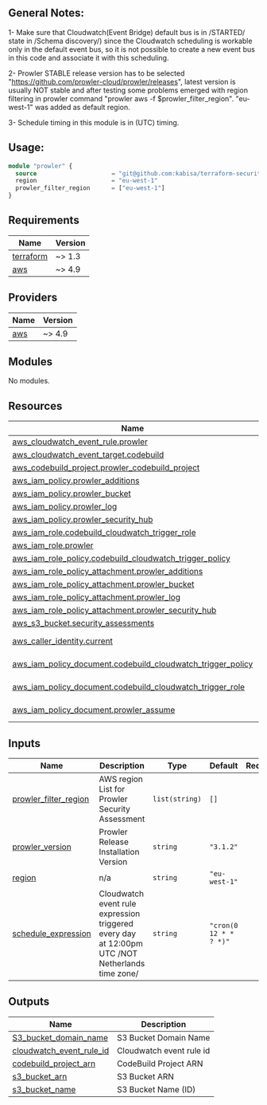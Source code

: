 ## General Notes:
1- Make sure that Cloudwatch(Event Bridge) default bus is in /STARTED/ state in /Schema discovery/)
since the Cloudwatch scheduling is workable only in the default event bus, so it is not possible
to create a new event bus in this code and associate it with this scheduling.

2- Prowler STABLE release version has to be selected "https://github.com/prowler-cloud/prowler/releases", latest version is usually NOT stable and after testing some problems emerged with region filtering in prowler command "prowler aws -f $prowler_filter_region". "eu-west-1" was added as default region.

3- Schedule timing in this module is in (UTC) timing.

## Usage: 
```terraform
module "prowler" {
  source                     = "git@github.com:kabisa/terraform-security-assessments.git"
  region                     = "eu-west-1"
  prowler_filter_region      = ["eu-west-1"]
}
```

<!-- BEGIN_TF_DOCS -->
## Requirements

| Name | Version |
|------|---------|
| <a name="requirement_terraform"></a> [terraform](#requirement\_terraform) | ~> 1.3 |
| <a name="requirement_aws"></a> [aws](#requirement\_aws) | ~> 4.9 |

## Providers

| Name | Version |
|------|---------|
| <a name="provider_aws"></a> [aws](#provider\_aws) | ~> 4.9 |

## Modules

No modules.

## Resources

| Name | Type |
|------|------|
| [aws_cloudwatch_event_rule.prowler](https://registry.terraform.io/providers/hashicorp/aws/latest/docs/resources/cloudwatch_event_rule) | resource |
| [aws_cloudwatch_event_target.codebuild](https://registry.terraform.io/providers/hashicorp/aws/latest/docs/resources/cloudwatch_event_target) | resource |
| [aws_codebuild_project.prowler_codebuild_project](https://registry.terraform.io/providers/hashicorp/aws/latest/docs/resources/codebuild_project) | resource |
| [aws_iam_policy.prowler_additions](https://registry.terraform.io/providers/hashicorp/aws/latest/docs/resources/iam_policy) | resource |
| [aws_iam_policy.prowler_bucket](https://registry.terraform.io/providers/hashicorp/aws/latest/docs/resources/iam_policy) | resource |
| [aws_iam_policy.prowler_log](https://registry.terraform.io/providers/hashicorp/aws/latest/docs/resources/iam_policy) | resource |
| [aws_iam_policy.prowler_security_hub](https://registry.terraform.io/providers/hashicorp/aws/latest/docs/resources/iam_policy) | resource |
| [aws_iam_role.codebuild_cloudwatch_trigger_role](https://registry.terraform.io/providers/hashicorp/aws/latest/docs/resources/iam_role) | resource |
| [aws_iam_role.prowler](https://registry.terraform.io/providers/hashicorp/aws/latest/docs/resources/iam_role) | resource |
| [aws_iam_role_policy.codebuild_cloudwatch_trigger_policy](https://registry.terraform.io/providers/hashicorp/aws/latest/docs/resources/iam_role_policy) | resource |
| [aws_iam_role_policy_attachment.prowler_additions](https://registry.terraform.io/providers/hashicorp/aws/latest/docs/resources/iam_role_policy_attachment) | resource |
| [aws_iam_role_policy_attachment.prowler_bucket](https://registry.terraform.io/providers/hashicorp/aws/latest/docs/resources/iam_role_policy_attachment) | resource |
| [aws_iam_role_policy_attachment.prowler_log](https://registry.terraform.io/providers/hashicorp/aws/latest/docs/resources/iam_role_policy_attachment) | resource |
| [aws_iam_role_policy_attachment.prowler_security_hub](https://registry.terraform.io/providers/hashicorp/aws/latest/docs/resources/iam_role_policy_attachment) | resource |
| [aws_s3_bucket.security_assessments](https://registry.terraform.io/providers/hashicorp/aws/latest/docs/resources/s3_bucket) | resource |
| [aws_caller_identity.current](https://registry.terraform.io/providers/hashicorp/aws/latest/docs/data-sources/caller_identity) | data source |
| [aws_iam_policy_document.codebuild_cloudwatch_trigger_policy](https://registry.terraform.io/providers/hashicorp/aws/latest/docs/data-sources/iam_policy_document) | data source |
| [aws_iam_policy_document.codebuild_cloudwatch_trigger_role](https://registry.terraform.io/providers/hashicorp/aws/latest/docs/data-sources/iam_policy_document) | data source |
| [aws_iam_policy_document.prowler_assume](https://registry.terraform.io/providers/hashicorp/aws/latest/docs/data-sources/iam_policy_document) | data source |

## Inputs

| Name | Description | Type | Default | Required |
|------|-------------|------|---------|:--------:|
| <a name="input_prowler_filter_region"></a> [prowler\_filter\_region](#input\_prowler\_filter\_region) | AWS region List for Prowler Security Assessment | `list(string)` | `[]` | no |
| <a name="input_prowler_version"></a> [prowler\_version](#input\_prowler\_version) | Prowler Release Installation Version | `string` | `"3.1.2"` | no |
| <a name="input_region"></a> [region](#input\_region) | n/a | `string` | `"eu-west-1"` | no |
| <a name="input_schedule_expression"></a> [schedule\_expression](#input\_schedule\_expression) | Cloudwatch event rule expression triggered every day at 12:00pm UTC /NOT Netherlands time zone/ | `string` | `"cron(0 12 * * ? *)"` | no |

## Outputs

| Name | Description |
|------|-------------|
| <a name="output_S3_bucket_domain_name"></a> [S3\_bucket\_domain\_name](#output\_S3\_bucket\_domain\_name) | S3 Bucket Domain Name |
| <a name="output_cloudwatch_event_rule_id"></a> [cloudwatch\_event\_rule\_id](#output\_cloudwatch\_event\_rule\_id) | Cloudwatch event rule id |
| <a name="output_codebuild_project_arn"></a> [codebuild\_project\_arn](#output\_codebuild\_project\_arn) | CodeBuild Project ARN |
| <a name="output_s3_bucket_arn"></a> [s3\_bucket\_arn](#output\_s3\_bucket\_arn) | S3 Bucket ARN |
| <a name="output_s3_bucket_name"></a> [s3\_bucket\_name](#output\_s3\_bucket\_name) | S3 Bucket Name (ID) |
<!-- END_TF_DOCS -->